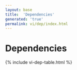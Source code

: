 ```yaml
---
layout: base
title:  'Dependencies'
generated: 'true'
permalink: vi/dep/index.html
---
```


# Dependencies

{% include vi-dep-table.html %}
